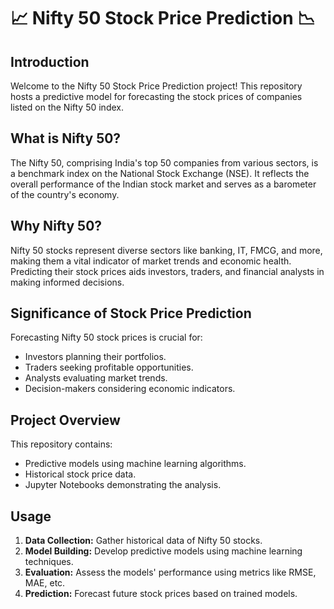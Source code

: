 # 📈 Nifty 50 Stock Price Prediction 📉

## Introduction
Welcome to the Nifty 50 Stock Price Prediction project! This repository hosts a predictive model for forecasting the stock prices of companies listed on the Nifty 50 index. 

## What is Nifty 50?
The Nifty 50, comprising India's top 50 companies from various sectors, is a benchmark index on the National Stock Exchange (NSE). It reflects the overall performance of the Indian stock market and serves as a barometer of the country's economy.

## Why Nifty 50?
Nifty 50 stocks represent diverse sectors like banking, IT, FMCG, and more, making them a vital indicator of market trends and economic health. Predicting their stock prices aids investors, traders, and financial analysts in making informed decisions.

## Significance of Stock Price Prediction
Forecasting Nifty 50 stock prices is crucial for:
- Investors planning their portfolios.
- Traders seeking profitable opportunities.
- Analysts evaluating market trends.
- Decision-makers considering economic indicators.

## Project Overview
This repository contains:
- Predictive models using machine learning algorithms.
- Historical stock price data.
- Jupyter Notebooks demonstrating the analysis.

## Usage
1. **Data Collection:** Gather historical data of Nifty 50 stocks.
2. **Model Building:** Develop predictive models using machine learning techniques.
3. **Evaluation:** Assess the models' performance using metrics like RMSE, MAE, etc.
4. **Prediction:** Forecast future stock prices based on trained models.
